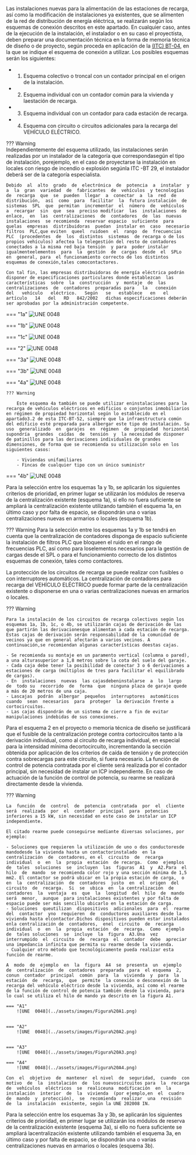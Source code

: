 Las  instalaciones  nuevas  para  la  alimentación  de  las  estaciones  de  recarga,  así  como  la  modificación  de instalaciones ya existentes, que se alimenten de la red de distribución de energía eléctrica, se realizarán según los esquemas  de  conexión  descritos  en este  apartado.  En  cualquier  caso,  antes  de  la  ejecución  de  la  instalación,  el instalador o en su caso el proyectista, deben preparar una documentación técnica en la forma de memoria técnica de  diseño  o  de  proyecto,  según  proceda  en  aplicación  de  la  [(ITC)  BT-04](https://industria.gob.es/Calidad-Industrial/seguridadindustrial/instalacionesindustriales/baja-tension/Documents/bt/guia_bt_04_sep03R1.pdf),  en  la  que  se  indique  el  esquema  de conexión a utilizar. Los posibles esquemas serán los siguientes: 

- 1. Esquema colectivo o troncal con un contador principal en el origen de la instalación.
- 2. Esquema individual con un contador común para la vivienda y laestación de recarga. 
- 3. Esquema individual con un contador para cada estación de recarga. 
- 4. Esquema con circuito o circuitos adicionales para la recarga del VEHÍCULO ELÉCTRICO.

??? Warning  
    Independientemente del esquema utilizado, las instalaciones serán realizadas por un instalador de la categoría que correspondasegún el tipo de instalación, porejemplo, en el caso de proyectarse la instalación en locales con riesgo de incendio o explosión segúnla ITC -BT 29, el instalador deberá ser de la categoría especialista.  

    Debido  al  alto  grado  de  electrónica  de  potencia  a  instalar  y  a  la  gran  variedad  de  fabricantes  de  vehículos  y tecnologías  de  recarga  que  se  pueden  llegar  a  conectar  a  la  red  de  distribución,  así  como  para  facilitar  la  futura instalación  de  sistemas  SPL  que  permitan  incrementar  el  número  de  vehículos  a  recargar  sin  que  sea  preciso modificar  las  instalaciones  de  enlace,  en  las  centralizaciones  de  contadores  de  las  nuevas  instalaciones  se recomienda  reservar espacio  suficiente  para  quelas  empresas  distribuidoras  puedan  instalar en  caso  necesario filtros  PLC,que eviten  queel  ruidoen  el  rango  de  frecuencias  PLC  (procedentes  de  los  distintos  sistemas  de recarga o de los propios vehículos) afectea la telegestión del resto de contadores conectados a la misma red baja tensión  y para  poder instalar igualmenteelementos  para  la  gestión  de  cargas  desde  el  SPLo  en  general, para  el funcionamiento correcto de los distintos esquemas de conexión,tales comocontactores.

    Con tal fin, las empresas distribuidoras de energía eléctrica podrán disponer de especificaciones particulares donde establezcan  las  características  sobre  la  construcción  y  montaje  de  las  centralizaciones  de  contadores  preparadas para   la   conexión   del   vehículo   eléctrico.   Según   se   establece   en   el   artículo   14   del   RD   842/2002   dichas especificaciones deberán ser aprobadas por la administración competente.


=== "1a"
    ![UNE  0048](../assets/images/Esquema%201a.png)


=== "1b"
    ![UNE  0048](../assets/images/Esquema%201b.png)

=== "1c"
    ![UNE  0048](../assets/images/Esquema%201c.png)

=== "2"
    ![UNE  0048](../assets/images/Esquema%202.png)

=== "3a"
    ![UNE  0048](../assets/images/Esquema%203a.png)

=== "3b"
    ![UNE  0048](../assets/images/Esquema%203b.png)

=== "4a"
    ![UNE  0048](../assets/images/Esquema%204a.png)

    ??? Warning 

        Este esquema 4a también se puede utilizar eninstalaciones para la recarga de vehículos eléctricos en edificios o conjuntos inmobiliarios en régimen de propiedad horizontal según lo establecido en el apartado3.2 de esta ITC-BT-52, siempre que la infraestructura común del edificio esté preparada para albergar este tipo de instalación. Su uso  generalizado  en  garajes  en  régimen  de  propiedad  horizontal  supondría  grandes  caídas  de  tensión  y  la necesidad de disponer de patinillos para las derivaciones individuales de grandes dimensiones, de forma que se recomienda su utilización solo en los siguientes casos:

        - Viviendas unifamiliares
        - Fincas de cualquier tipo con un único suministr

=== "4b"
    ![UNE  0048](../assets/images/Esquema%204b.png)

Para la selección entre los esquemas 1a y 1b, se aplicarán los siguientes criterios de prioridad, en primer lugar se utilizarán los módulos de reserva de la centralización existente (esquema 1a), si ello no fuera suficiente se ampliará la centralización  existente  utilizando  también  el esquema  1a,  en  último caso y  por  falta de  espacio, se  dispondrán una o varias centralizaciones nuevas en armarios o locales (esquema 1b).

??? Warning 
    Para la selección entre los esquemas 1a y 1b se tendrá en cuenta que la centralización de contadores disponga de espacio suficiente la instalación de filtros PLC que bloqueen el ruido en el rango de frecuencias PLC, así como para loselementos necesarios para la gestión de cargas desde el SPL o para el funcionamiento correcto de los distintos esquemas de conexión, tales como contactores.

La  protección  de  los  circuitos  de  recarga  se  puede  realizar  con  fusibles  o  con  interruptores  automáticos.  La centralización  de  contadores  para  recarga  del  VEHÍCULO  ELÉCTRICO  puede  formar  parte  de  la  centralización existente o disponerse en una o varias centralizaciones nuevas en armarios o locales.

??? Warning 

    Para la instalación de los circuitos de recarga colectivos según los esquemas 1a, 1b, 1c, o 4b, se utilizarán cajas de derivación de las que partirán las derivacionesque alimentan a cada estación de recarga. Estas cajas de derivación serán responsabilidad de la comunidad de vecinos ya que en general afectarán a varios vecinos. A continuación,se recomiendan algunas características deestas cajas. 

    - Se recomienda su montaje en un paramento vertical (columna o pared), a una alturasuperior a 1,8 metros sobre la cota del suelo del garaje.
    - Cada caja debe tener la posibilidad de conectar 3 o 6 derivaciones a estaciones de carga (múltiplos de tres para facilitar el equilibrado de cargas). 
    - En  instalaciones  nuevas  las cajasdebeninstalarse  a  lo  largo  de  todo su  recorrido  de  forma  que  ninguna plaza de garaje quede a más de 20 metros de una caja. 
    - Lascajas  podrán  albergar  pequeños  interruptores  automáticos  cuando  sean  necesarios  para  proteger  la derivación frente a cortocircuitos. 
    - Las cajas dispondrán de un sistema de cierre a fin de evitar manipulaciones indebidas de sus conexiones. 

Para  el  esquema  2  en  el  proyecto  o  memoria  técnica  de  diseño  se  justificará  que  el  fusible  de  la  centralización protege contra cortocircuitos tanto a la derivación individual, como al circuito de recarga individual, en especial para la intensidad mínima decortocircuito, incrementando la sección obtenida por aplicación de los criterios de caída de tensión y de protección contra sobrecargas para este circuito, si fuera necesario. La función de control de potencia contratada por el cliente será realizada por el contador principal, sin necesidad de instalar un ICP independiente. En caso de actuación de la función de control de potencia, su rearme se realizará directamente desde la vivienda.



??? Warning 

    La  función  de  control  de  potencia  contratada  por  el  cliente  será  realizada  por  el  contador  principal  para  potencias inferiores a 15 kW, sin necesidad en este caso de instalar un ICP independiente.

    El citado rearme puede conseguirse mediante diversas soluciones, por ejemplo: 

    - Soluciones que requieren la utilización de uno o dos conductoresde mandodesde la vivienda hasta un contactorinstalado  en la  centralización  de  contadores, en el  circuito  de  recarga  individual  o  en  la  propia  estación  de recarga.  Como  ejemplos  de  tales  soluciones  se  incluyen  las  figuras  A1  y  A2.Para  el  hilo  de  mando  se recomienda color rojo y una sección mínima de 1,5 mm2. El contactor se podrá ubicar en la propia estación de carga,  o  en  la  centralización  de  contadores  justo  en  el  origen  del  circuito  de  recarga.  Si  se  ubica  en  la centralización  de contadores  la  ventaja  es  que  la  longitud  del  hilo  de  mando  será  menor,  aunque  para instalaciones existentes y por falta de espacio puede ser más sencillo ubicarlo en la estación de carga.
    - Soluciones  queutilizan  dispositivos  adicionales  para  el  rearme  del  contactor  yno  requieren  de  conductores auxiliares desde la vivienda hasta elcontactor.Dichos dispositivos pueden estar instalados enla centralización de  contadores,  enel  circuito  de  recarga  individual  o  en  la  propia  estación  de  recarga.  Como  ejemplo  de  tales soluciones  se  incluye  la  figura  A3.Una  vez  interrumpido  el  circuito  de  recarga  el  contador  debe  apreciar  una impedancia infinita que permita su rearme desde la vivienda. 
    - Cualquier otro método que tecnológicamente pueda realizar esta función de rearme. 

    A  modo  de  ejemplo  en  la  figura  A4  se  presenta  un  ejemplo  de  centralización  de  contadores  preparada  para  el esquema  2,  conun  contador  principal  común  para  la  vivienda  y  para  la  estación  de  recarga,  que  permite  la conexión o desconexión de la recarga del vehículo eléctrico desde la vivienda, así como el rearme de la función de control de potencia también desde la vivienda, para lo cual se utiliza el hilo de mando ya descrito en la figura A1.

    === "A1"
        ![UNE  0048](../assets/images/Figura%20A1.png)


    === "A2"
        ![UNE  0048](../assets/images/Figura%20A2.png)


    === "A3"
        ![UNE  0048](../assets/images/Figura%20A3.png)

    === "A4"
        ![UNE  0048](../assets/images/Figura%20A4.png)

    Con  el  objetivo  de  mantener  el nivel  de  seguridad,  cuando  con  motivo  de  la  instalación  de  los nuevoscircuitos para  la  recarga  de  vehículos  eléctricos  se  realiceuna  modificación  en  la  instalación  interior  de  la  vivienda  (por ejemplo,en  el  cuadro  de  mando  y  protección),  se  recomienda  realizar  una  revisión  de  la  instalación  existente, según la UNE 202008 IN.


Para la selección entre los esquemas 3a y 3b, se aplicarán los siguientes criterios de prioridad, en primer lugar se utilizarán los módulos de reserva de la centralización existente (esquema 3a), si ello no fuera suficiente se ampliará lacentralización  existente  utilizando  también  el esquema  3a,  en  último caso y  por falta de  espacio, se  dispondrán una o varias centralizaciones nuevas en armarios o locales (esquema 3b).





